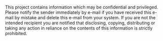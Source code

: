 This project contains information which may be confidential and privileged. Please notify the sender immediately by e-mail if you have received this e-mail by mistake and delete this e-mail from your system. If you are not the intended recipient you are notified that disclosing, copying, distributing or taking any action in reliance on the contents of this information is strictly prohibited.
